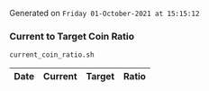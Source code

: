 Generated on `Friday 01-October-2021 at 15:15:12`

### Current to Target Coin Ratio
`current_coin_ratio.sh`

Date|Current|Target|Ratio
---|---|---|---
